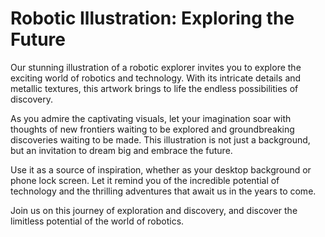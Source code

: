 <!--font:Inter-->

# Robotic Illustration: Exploring the Future

Our stunning illustration of a robotic explorer invites you to explore the exciting world of robotics and technology. With its intricate details and metallic textures, this artwork brings to life the endless possibilities of discovery.

As you admire the captivating visuals, let your imagination soar with thoughts of new frontiers waiting to be explored and groundbreaking discoveries waiting to be made. This illustration is not just a background, but an invitation to dream big and embrace the future.

Use it as a source of inspiration, whether as your desktop background or phone lock screen. Let it remind you of the incredible potential of technology and the thrilling adventures that await us in the years to come.

Join us on this journey of exploration and discovery, and discover the limitless potential of the world of robotics.

<!--

Write me markdown content of website with wallpaper:

"An illustration of a robotic explorer, with metallic textures and intricate details."

The header of the page should not be copy of the text but rather a real content of the website which is using this wallpaper.


---


# Robotic Explorer Wallpaper

Welcome to our website featuring an amazing wallpaper of a robotic explorer. This illustration showcases intricate details and metallic textures that bring the futuristic world of robotics to life. 

Whether you're a fan of science fiction or simply appreciate stunning artwork, this wallpaper is sure to impress. Use it as your desktop background, phone lock screen, or even print it out and hang it on your wall.

We hope you enjoy this incredible piece of art and feel inspired by the endless possibilities of technology and exploration.


---


Heading should not include word "wallpaper". The website should not be about the wallpaper itself, wallpaper is just a related background, rewrite whole content.


---


# Discover the Future of Robotics with Our Stunning Illustration

Step into the world of robotics and exploration with our captivating illustration of a robotic explorer. With its intricate details and metallic textures, this artwork brings to life the endless possibilities of technology.

As you admire the stunning visuals, imagine yourself at the forefront of discovery, exploring new worlds and pushing the boundaries of what's possible. This illustration is not just a background, but an invitation to dream big and embrace the future.

Use it as a source of inspiration, whether as your desktop background or phone lock screen. Let it remind you of the incredible potential of technology and the exciting adventures that await us in the years to come.

Join us on this journey of exploration and discovery, and discover the limitless potential of the world of robotics.


---


Heading is too long, rewrite whole content.


---


# Explore the Future of Robotics with Our Stunning Illustration

Our captivating illustration of a robotic explorer is a window into the exciting world of robotics and exploration. With its intricate details and metallic textures, this artwork brings to life the endless possibilities of technology.

As you admire the stunning visuals, let your imagination run wild with thoughts of new worlds waiting to be discovered and boundaries waiting to be pushed. This illustration is not just a background, but an invitation to dream big and embrace the future.

Use it as a source of inspiration, whether as your desktop background or phone lock screen. Let it remind you of the incredible potential of technology and the exciting adventures that await us in the years to come.

Join us on this journey of exploration and discovery, and discover the limitless potential of the world of robotics.


---


Heading is too long, rewrite whole content.


---


# Embrace the Future of Exploration with Our Robotic Explorer Illustration

Our stunning illustration of a robotic explorer invites you to explore the exciting world of robotics and technology. With its intricate details and metallic textures, this artwork brings to life the endless possibilities of discovery.

As you admire the captivating visuals, let your imagination soar with thoughts of new frontiers waiting to be explored and groundbreaking discoveries waiting to be made. This illustration is not just a background, but an invitation to dream big and embrace the future.

Use it as a source of inspiration, whether as your desktop background or phone lock screen. Let it remind you of the incredible potential of technology and the thrilling adventures that await us in the years to come.

Join us on this journey of exploration and discovery, and discover the limitless potential of the world of robotics.


---


Write me a Google font which is best fitting for the website.

Pick from the list:
- Montserrat
- Poppins
- Futura
- Open Sans
- Barlow Condensed
- Exo 2
- Playfair Display
- Inter
- Raleway
- Great Vibes
- IBM Plex Sans
- Dancing Script
- Alegreya
- Lato
- Roboto
- Orbitron
- Lobster


Write just the font name nothing else.


---


Inter

-->

